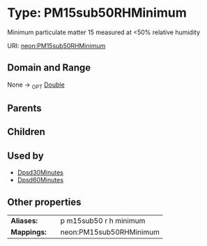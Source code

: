 
# Type: PM15sub50RHMinimum


Minimum particulate matter 15 measured at <50% relative humidity

URI: [neon:PM15sub50RHMinimum](https://data.neonscience.org/PM15sub50RHMinimum)


## Domain and Range

None ->  <sub>OPT</sub> [Double](types/Double.md)

## Parents


## Children


## Used by

 * [Dpsd30Minutes](Dpsd30Minutes.md)
 * [Dpsd60Minutes](Dpsd60Minutes.md)

## Other properties

|  |  |  |
| --- | --- | --- |
| **Aliases:** | | p m15sub50 r h minimum |
| **Mappings:** | | neon:PM15sub50RHMinimum |

